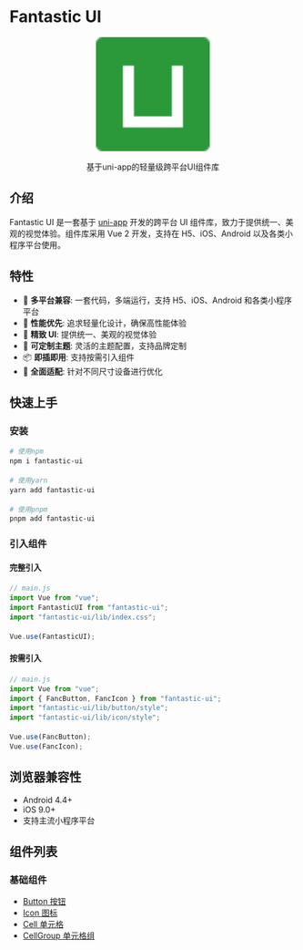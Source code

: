 # Fantastic UI

<p align="center">
  <img src="../../src/static/logo.png" width="200" alt="Fantastic UI Logo">
</p>

<p align="center">基于uni-app的轻量级跨平台UI组件库</p>

## 介绍

Fantastic UI 是一套基于 [uni-app](https://uniapp.dcloud.io/) 开发的跨平台 UI 组件库，致力于提供统一、美观的视觉体验。组件库采用 Vue 2 开发，支持在 H5、iOS、Android 以及各类小程序平台使用。

## 特性

-   🌈 **多平台兼容**: 一套代码，多端运行，支持 H5、iOS、Android 和各类小程序平台
-   🚀 **性能优先**: 追求轻量化设计，确保高性能体验
-   💎 **精致 UI**: 提供统一、美观的视觉体验
-   🧩 **可定制主题**: 灵活的主题配置，支持品牌定制
-   📦 **即插即用**: 支持按需引入组件
-   📱 **全面适配**: 针对不同尺寸设备进行优化

## 快速上手

### 安装

```bash
# 使用npm
npm i fantastic-ui

# 使用yarn
yarn add fantastic-ui

# 使用pnpm
pnpm add fantastic-ui
```

### 引入组件

#### 完整引入

```js
// main.js
import Vue from "vue";
import FantasticUI from "fantastic-ui";
import "fantastic-ui/lib/index.css";

Vue.use(FantasticUI);
```

#### 按需引入

```js
// main.js
import Vue from "vue";
import { FancButton, FancIcon } from "fantastic-ui";
import "fantastic-ui/lib/button/style";
import "fantastic-ui/lib/icon/style";

Vue.use(FancButton);
Vue.use(FancIcon);
```

## 浏览器兼容性

-   Android 4.4+
-   iOS 9.0+
-   支持主流小程序平台

## 组件列表

### 基础组件

-   [Button 按钮](./components/button.md)
-   [Icon 图标](./components/icon.md)
-   [Cell 单元格](./components/cell.md)
-   [CellGroup 单元格组](./components/cell-group.md)
